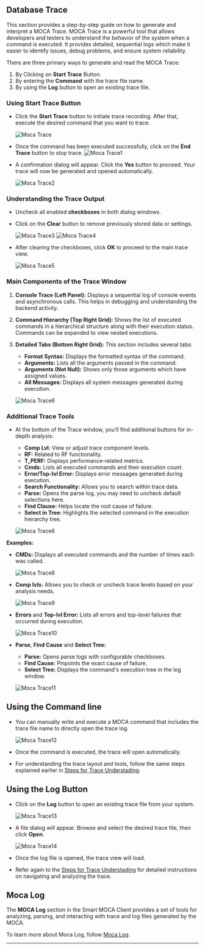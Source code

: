 ## Database Trace

This section provides a step-by-step guide on how to generate and interpret a MOCA Trace. MOCA Trace is a powerful tool that allows developers and testers to understand the behavior of the system when a command is executed. It provides detailed, sequential logs which make it easier to identify issues, debug problems, and ensure system reliability.

There are three primary ways to generate and read the MOCA Trace:

1. By Clicking on **Start Trace** Button.
2. By entering the **Command** with the trace file name.
3. By using the **Log** button to open an existing trace file.

### Using Start Trace Button

- Click the **Start Trace** button to initiate trace recording. After that, execute the desired command that you want to trace.

    ![Moca Trace](./.attachments/Trace%20startbutton.png)

- Once the command has been executed successfully, click on the **End Trace** button to stop trace.
    ![Moca Trace1](./.attachments/End%20Tracebutton.png)

- A confirmation dialog will appear. Click the **Yes** button to proceed. Your trace will now be generated and opened automatically.

    ![Moca Trace2](./.attachments/Trace%20Openbutton.png)

### Understanding the Trace Output

- Uncheck all enabled **checkboxes** in both dialog windows.

- Click on the **Clear** button to remove previously stored data or settings.

    ![Moca Trace3](./.attachments/traceenabled.png)
    ![Moca Trace4](./.attachments/Traceenabled2.png)

- After clearing the checkboxes, click **OK** to proceed to the main trace view.

    ![Moca Trace5](./.attachments/OpenTracepage.png)

### Main Components of the Trace Window

1. **Console Trace (Left Panel):** Displays a sequential log of console events and asynchronous calls. This helps in debugging and understanding the backend activity.

2. **Command Hierarchy (Top Right Grid):** Shows the list of executed commands in a hierarchical structure along with their execution status. Commands can be expanded to view nested executions.

3. **Detailed Tabs (Bottom Right Grid):** This section includes several tabs:
    - **Format Syntax:** Displays the formatted syntax of the command.
    - **Arguments:** Lists all the arguments passed in the command.
    - **Arguments (Not Null):** Shows only those arguments which have assigned values.
    - **All Messages:** Displays all system messages generated during execution.

    ![Moca Trace6](./.attachments/Explainopentracepage.png)


### Additional Trace Tools

- At the bottom of the Trace window, you’ll find additional buttons for in-depth analysis:

    - **Comp Lvl:** View or adjust trace component levels.
    - **RF:** Related to RF functionality.
    - **T_PERF:** Displays performance-related metrics.
    - **Cmds:** Lists all executed commands and their execution count.
    - **Error/Top-lvl Error:** Displays error messages generated during execution.
    - **Search Functionality:** Allows you to search within trace data.
    - **Parse:** Opens the parse log, you may need to uncheck default selections here.
    - **Find Clause:** Helps locate the root cause of failure.
    - **Select in Tree:** Highlights the selected command in the execution hierarchy tree.

    ![Moca Trace6](./.attachments/Opentracepagebuttons.png)


**Examples:**
- **CMDs:** Displays all executed commands and the number of times each was called.

    ![Moca Trace8](./.attachments/opentracepagebuttonexplain.png)

- **Comp lvls:** Allows you to check or uncheck trace levels based on your analysis needs.

    ![Moca Trace9](./.attachments/opentracepagebuttonexplain2.png)

- **Errors** and **Top-lvl Error:** Lists all errors and top-level failures that occurred during execution.

    ![Moca Trace10](./.attachments/opentracepagebuttonexplain3.png)

- **Parse**, **Find Cause** and **Select Tree:**

    - **Parse:** Opens parse logs with configurable checkboxes.
    - **Find Cause:** Pinpoints the exact cause of failure.
    - **Select Tree:** Displays the command's execution tree in the log window.

    ![Moca Trace11](./.attachments/opentracepagebuttonexplain4.png)



## Using the Command line

- You can manually write and execute a MOCA command that includes the trace file name to directly open the trace log.

    ![Moca Trace12](./.attachments/MocaCommandtrace.png)

- Once the command is executed, the trace will open automatically.

- For understanding the trace layout and tools, follow the same steps explained earlier in [Steps for Trace Understading](#understanding-the-trace-output).

## Using the Log Button

- Click on the **Log** button to open an existing trace file from your system.

    ![Moca Trace13](./.attachments/Logbuttonfortrace.png)

- A file dialog will appear. Browse and select the desired trace file, then click **Open**.

    ![Moca Trace14](./.attachments/Logfilesfortrace.png)

- Once the log file is opened, the trace view will load.

- Refer again to the [Steps for Trace Understading](#understanding-the-trace-output) for detailed instructions on navigating and analyzing the trace.


## Moca Log

The **MOCA Log** section in the Smart MOCA Client provides a set of tools for analyzing, parsing, and interacting with trace and log files generated by the MOCA.

To learn more about Moca Log, follow [Moca Log](./moca-log.md).

---







